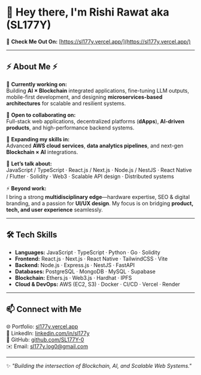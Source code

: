 # 👋 Hey there, I'm Rishi Rawat aka (SL177Y)  

🔗 **Check Me Out On:** [https://sl177y.vercel.app/](https://sl177y.vercel.app/)  

---  

## ⚡ About Me ⚡  

🌌 **Currently working on:**  
Building **AI × Blockchain** integrated applications, fine-tuning LLM outputs, mobile-first development, and designing **microservices-based architectures** for scalable and resilient systems.  

🤝 **Open to collaborating on:**  
Full-stack web applications, decentralized platforms (**dApps**), **AI-driven products**, and high-performance backend systems.  

🌱 **Expanding my skills in:**  
Advanced **AWS cloud services**, **data analytics pipelines**, and next-gen **Blockchain × AI** integrations.  

💬 **Let’s talk about:**  
JavaScript / TypeScript · React.js / Next.js · Node.js / NestJS · React Native / Flutter · Solidity · Web3 · Scalable API design · Distributed systems  

⚡ **Beyond work:**  
I bring a strong **multidisciplinary edge**—hardware expertise, SEO & digital branding, and a passion for **UI/UX design**. My focus is on bridging **product, tech, and user experience** seamlessly.  

---  

## 🛠️ Tech Skills 

- **Languages:** JavaScript · TypeScript · Python · Go · Solidity  
- **Frontend:** React.js · Next.js · React Native · TailwindCSS · Vite  
- **Backend:** Node.js · Express.js · NestJS · FastAPI  
- **Databases:** PostgreSQL · MongoDB · MySQL · Supabase  
- **Blockchain:** Ethers.js · Web3.js · Hardhat · IPFS  
- **Cloud & DevOps:** AWS (EC2, S3) · Docker · CI/CD · Vercel · Render  

---  

## 📫 Connect with Me  

🌐 Portfolio: [sl177y.vercel.app](https://sl177y.vercel.app/)  
💼 LinkedIn: [linkedin.com/in/sl177y](https://linkedin.com/in/sl177y)  
📂 GitHub: [github.com/SL177Y-0](https://github.com/SL177Y-0)  
✉️ Email: sl177y.log0@gmail.com  

---  

✨ *"Building the intersection of Blockchain, AI, and Scalable Web Systems."*  
